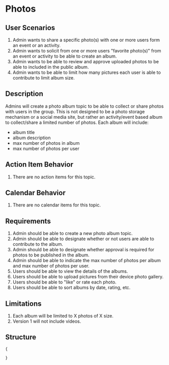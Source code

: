 Photos
======

User Scenarios
--------------
1. Admin wants to share a specific photo(s) with one or more users form an event or an activity.
2. Admin wants to solicit from one or more users "favorite photo(s)" from an event or activity to be able to create an album.
3. Admin wants to be able to review and approve uploaded photos to be able to included in the public album.
4. Admin wants to be able to limit how many pictures each user is able to contribute to limit album size.

Description
-----------
Admins will create a photo album topic to be able to collect or share photos with users in the group.  This is not designed to be a photo storage mechanism or a social media site, but rather an activity/event based album to collect/share a limited number of photos.  Each album will include:
- album title
- album description
- max number of photos in album
- max number of photos per user

Action Item Behavior
--------------------
1. There are no action items for this topic.

Calendar Behavior
-----------------
1. There are no calendar items for this topic.

Requirements
------------
1. Admin should be able to create a new photo album topic.
2. Admin should be able to designate whether or not users are able to contribute to the album.
3. Admin should be able to designate whether approval is required for photos to be published in the album.
4. Admin should be able to indicate the max number of photos per album and max number of photos per user.
5. Users should be able to view the details of the albums.
6. Users should be able to upload pictures from their device photo gallery.
7. Users should be able to "like" or rate each photo.
8. Users should be able to sort albums by date, rating, etc.

Limitations
-----------
1. Each album will be limited to X photos of X size.
2. Version 1 will not include videos.

Structure
---------
```
{

}
```
